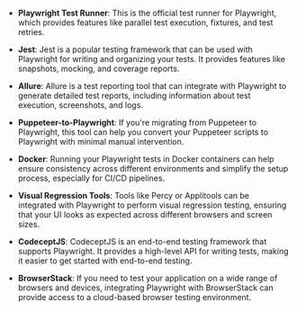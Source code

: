 - **Playwright Test Runner**: This is the official test runner for Playwright, which provides features like parallel test execution, fixtures, and test retries.
    
- **Jest**: Jest is a popular testing framework that can be used with Playwright for writing and organizing your tests. It provides features like snapshots, mocking, and coverage reports.
    
- **Allure**: Allure is a test reporting tool that can integrate with Playwright to generate detailed test reports, including information about test execution, screenshots, and logs.
    
- **Puppeteer-to-Playwright**: If you're migrating from Puppeteer to Playwright, this tool can help you convert your Puppeteer scripts to Playwright with minimal manual intervention.
    
- **Docker**: Running your Playwright tests in Docker containers can help ensure consistency across different environments and simplify the setup process, especially for CI/CD pipelines.
    
- **Visual Regression Tools**: Tools like Percy or Applitools can be integrated with Playwright to perform visual regression testing, ensuring that your UI looks as expected across different browsers and screen sizes.
    
- **CodeceptJS**: CodeceptJS is an end-to-end testing framework that supports Playwright. It provides a high-level API for writing tests, making it easier to get started with end-to-end testing.
    
- **BrowserStack**: If you need to test your application on a wide range of browsers and devices, integrating Playwright with BrowserStack can provide access to a cloud-based browser testing environment.
